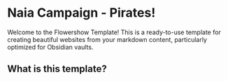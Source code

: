 # Naia Campaign - Pirates!

Welcome to the Flowershow Template! This is a ready-to-use template for creating beautiful websites from your markdown content, particularly optimized for Obsidian vaults.

## What is this template?
